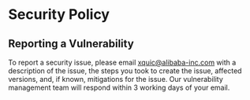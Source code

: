 # Security Policy

## Reporting a Vulnerability

To report a security issue, please email xquic@alibaba-inc.com with a description of the issue, the steps you took to create the issue, affected versions, and, if known, mitigations for the issue. Our vulnerability management team will respond within 3 working days of your email.
